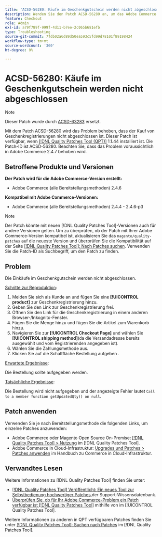 ```yaml
---
title: 'ACSD-56280: Käufe im Geschenkgutschein werden nicht abgeschlossen'
description: Wenden Sie den Patch ACSD-56280 an, um das Adobe Commerce-Problem zu beheben, bei dem der Kauf von Geschenkgutscheinen nicht abgeschlossen ist
feature: Checkout
role: Admin
exl-id: a79f789f-999f-4d11-b7ee-2c065b681efb
type: Troubleshooting
source-git-commit: 7fdb02a6d89d50ea593c5fd99d78101f89198424
workflow-type: tm+mt
source-wordcount: '360'
ht-degree: 0%

---
```


# ACSD-56280: Käufe im Geschenkgutschein werden nicht abgeschlossen

>[!NOTE]
>
>Dieser Patch wurde durch [ACSD-63283](/help/tools/quality-patches-tool/patches-available-in-qpt/v1-1-58/acsd-63283-resolving-gift-registry-email-and-order-placement-issues-in-adobe-commerce.md) ersetzt.

Mit dem Patch ACSD-56280 wird das Problem behoben, dass der Kauf von Geschenkregistrierungen nicht abgeschlossen ist. Dieser Patch ist verfügbar, wenn [[!DNL Quality Patches Tool (QPT)]](https://experienceleague.adobe.com/de/docs/commerce-operations/tools/quality-patches-tool/quality-patches-tool-to-self-serve-quality-patches) 1.1.44 installiert ist. Die Patch-ID ist ACSD-56280. Beachten Sie, dass das Problem voraussichtlich in Adobe Commerce 2.4.7 behoben wird.

## Betroffene Produkte und Versionen

**Der Patch wird für die Adobe Commerce-Version erstellt:**

* Adobe Commerce (alle Bereitstellungsmethoden) 2.4.6

**Kompatibel mit Adobe Commerce-Versionen:**

* Adobe Commerce (alle Bereitstellungsmethoden) 2.4.4 - 2.4.6-p3

>[!NOTE]
>
>Der Patch könnte mit neuen [!DNL Quality Patches Tool]-Versionen auch für andere Versionen gelten. Um zu überprüfen, ob der Patch mit Ihrer Adobe Commerce-Version kompatibel ist, aktualisieren Sie das `magento/quality-patches` auf die neueste Version und überprüfen Sie die Kompatibilität auf der Seite [[!DNL Quality Patches Tool]: Nach Patches suchen](https://experienceleague.adobe.com/tools/commerce-quality-patches/index.html?lang=de). Verwenden Sie die Patch-ID als Suchbegriff, um den Patch zu finden.

## Problem

Die Einkäufe im Geschenkgutschein werden nicht abgeschlossen.

<u>Schritte zur Reproduktion</u>:

1. Melden Sie sich als Kunde an und fügen Sie eine **[!UICONTROL product]** zur Geschenkregistrierung hinzu.
1. Geben Sie den Link zur Geschenkregistrierung frei.
1. Öffnen Sie den Link für die Geschenkregistrierung in einem anderen Browser-/Inkognito-Fenster.
1. Fügen Sie die Menge hinzu und fügen Sie die Artikel zum Warenkorb hinzu.
1. Navigieren Sie zur **[!UICONTROL Checkout Page]** und wählen Sie **[!UICONTROL shipping method]**(da die Versandadresse bereits ausgewählt und vom Registrierenden angegeben ist).
1. Wählen Sie die Zahlungsmethode aus.
1. Klicken Sie auf die Schaltfläche Bestellung aufgeben .

<u>Erwartete Ergebnisse</u>:

Die Bestellung sollte aufgegeben werden.

<u>Tatsächliche Ergebnisse</u>:

Die Bestellung wird nicht aufgegeben und der angezeigte Fehler lautet `Call to a member function getUpdatedQty() on null`.

## Patch anwenden

Verwenden Sie je nach Bereitstellungsmethode die folgenden Links, um einzelne Patches anzuwenden:

* Adobe Commerce oder Magento Open Source On-Premise: [[!DNL Quality Patches Tool] > Nutzung](/help/tools/quality-patches-tool/usage.md) im [!DNL Quality Patches Tool].
* Adobe Commerce in Cloud-Infrastruktur: [Upgrades und Patches > Patches anwenden](https://experienceleague.adobe.com/docs/commerce-cloud-service/user-guide/develop/upgrade/apply-patches.html?lang=de) im Handbuch zu Commerce in Cloud-Infrastruktur.

## Verwandtes Lesen

Weitere Informationen zu [!DNL Quality Patches Tool] finden Sie unter:

* [[!DNL Quality Patches Tool] Veröffentlicht: Ein neues Tool zur Selbstbedienung hochwertiger Patches ](https://experienceleague.adobe.com/de/docs/commerce-operations/tools/quality-patches-tool/quality-patches-tool-to-self-serve-quality-patches) der Support-Wissensdatenbank.
* [Überprüfen Sie, ob für Ihr Adobe Commerce-Problem ein Patch verfügbar ist [!DNL Quality Patches Tool]](/help/tools/quality-patches-tool/patches-available-in-qpt/check-patch-for-magento-issue-with-magento-quality-patches.md) mithilfe von im [!UICONTROL Quality Patches Tool].


Weitere Informationen zu anderen in QPT verfügbaren Patches finden Sie unter [[!DNL Quality Patches Tool]: Suchen nach Patches](https://experienceleague.adobe.com/tools/commerce-quality-patches/index.html?lang=de) im [!DNL Quality Patches Tool].
